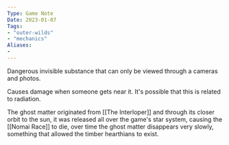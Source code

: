 ```yaml
---
Type: Game Note
Date: 2023-01-07
Tags:
- "outer-wilds"
- "mechanics"
Aliases:
- 
---
```

Dangerous invisible substance that can only be viewed through a cameras and photos.

Causes damage when someone gets near it.
It's possible that this is related to radiation.

The ghost matter originated from [[The Interloper]] and through its closer orbit to the sun, it was released all over the game's star system, causing the [[Nomai Race]] to die, over time the ghost matter disappears very slowly, something that allowed the timber hearthians to exist.